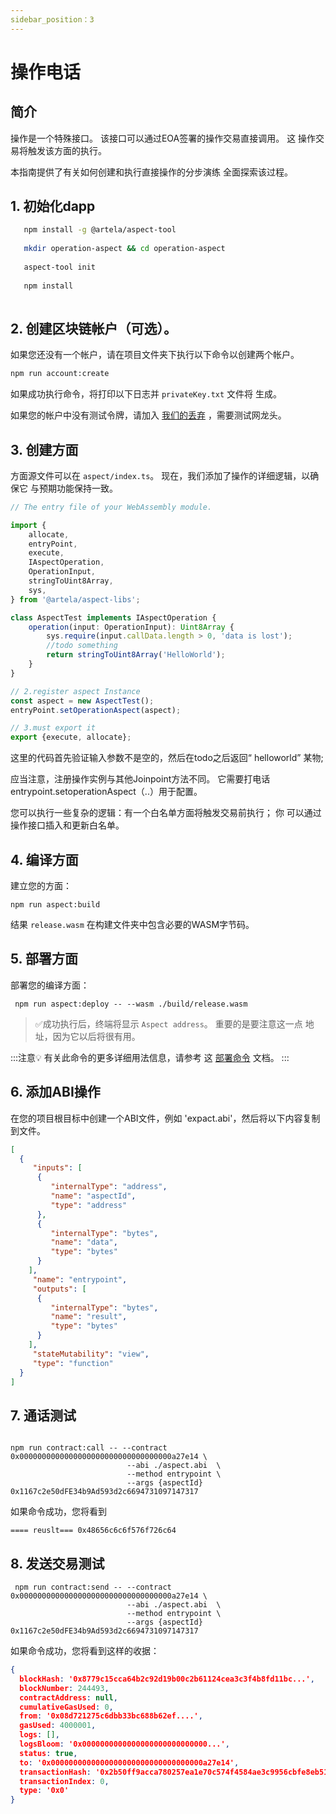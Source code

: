```yaml
---
sidebar_position：3
---
```


# 操作电话

## 简介

操作是一个特殊接口。 该接口可以通过EOA签署的操作交易直接调用。 这
操作交易将触发该方面的执行。

本指南提供了有关如何创建和执行直接操作的分步演练
全面探索该过程。

## 1. 初始化dapp

```bash
   npm install -g @artela/aspect-tool
   
   mkdir operation-aspect && cd operation-aspect
   
   aspect-tool init
   
   npm install
   
```

## 2. 创建区块链帐户（可选）。

如果您还没有一个帐户，请在项目文件夹下执行以下命令以创建两个帐户。

```bash
npm run account:create 

```

如果成功执行命令，将打印以下日志并 `privateKey.txt` 文件将
生成。

如果您的帐户中没有测试令牌，请加入 [我们的丢弃](https://discord.com/invite/artela) 
，需要测试网龙头。

## 3. 创建方面

方面源文件可以在 `aspect/index.ts`。 现在，我们添加了操作的详细逻辑，以确保它
与预期功能保持一致。

```typescript
// The entry file of your WebAssembly module.

import {
    allocate,
    entryPoint,
    execute,
    IAspectOperation,
    OperationInput,
    stringToUint8Array,
    sys,
} from '@artela/aspect-libs';

class AspectTest implements IAspectOperation {
    operation(input: OperationInput): Uint8Array {
        sys.require(input.callData.length > 0, 'data is lost');
        //todo something
        return stringToUint8Array('HelloWorld');
    }
}

// 2.register aspect Instance
const aspect = new AspectTest();
entryPoint.setOperationAspect(aspect);

// 3.must export it
export {execute, allocate};

```

这里的代码首先验证输入参数不是空的，然后在todo之后返回“ helloworld”
某物;

应当注意，注册操作实例与其他Joinpoint方法不同。 它需要打电话
entrypoint.setoperationAspect（..）用于配置。

您可以执行一些复杂的逻辑：有一个白名单方面将触发交易前执行； 你
可以通过操作接口插入和更新白名单。

## 4. 编译方面

建立您的方面：

```shell
npm run aspect:build
```

结果 `release.wasm` 在构建文件夹中包含必要的WASM字节码。

## 5. 部署方面

部署您的编译方面：

```shell
 npm run aspect:deploy -- --wasm ./build/release.wasm 
```

> ✅成功执行后，终端将显示 `Aspect address`。 重要的是要注意这一点
> 地址，因为它以后将很有用。

:::注意💡
有关此命令的更多详细用法信息，请参考
这 [部署命令](/develop/reference/aspect-tool/deploy-aspect) 文档。
:::

## 6. 添加ABI操作

在您的项目根目标中创建一个ABI文件，例如 'expact.abi'，然后将以下内容复制到文件。

```json
[
  {
     "inputs": [
      {
         "internalType": "address",
         "name": "aspectId",
         "type": "address" 
      },
      {
         "internalType": "bytes",
         "name": "data",
         "type": "bytes" 
      }
    ],
     "name": "entrypoint",
     "outputs": [
      {
         "internalType": "bytes",
         "name": "result",
         "type": "bytes" 
      }
    ],
     "stateMutability": "view",
     "type": "function" 
  }
]

```

## 7. 通话测试

```shell

npm run contract:call -- --contract 0x0000000000000000000000000000000000a27e14 \
                          --abi ./aspect.abi  \
                          --method entrypoint \
                          --args {aspectId} 0x1167c2e50dFE34b9Ad593d2c6694731097147317
```

如果命令成功，您将看到

```shell
==== reuslt=== 0x48656c6c6f576f726c64
```


## 8. 发送交易测试

```shell
 npm run contract:send -- --contract 0x0000000000000000000000000000000000a27e14 \
                          --abi ./aspect.abi  \
                          --method entrypoint \
                          --args {aspectId}  0x1167c2e50dFE34b9Ad593d2c6694731097147317
```

如果命令成功，您将看到这样的收据：
```json
{
  blockHash: '0x8779c15cca64b2c92d19b00c2b61124cea3c3f4b8fd11bc...',
  blockNumber: 244493,
  contractAddress: null,
  cumulativeGasUsed: 0,
  from: '0x08d721275c6dbb33bc688b62ef....',
  gasUsed: 4000001,
  logs: [],
  logsBloom: '0x0000000000000000000000000000...',
  status: true,
  to: '0x0000000000000000000000000000000000a27e14',
  transactionHash: '0x2b50ff9acca780257ea1e70c574f4584ae3c9956cbfe8eb51...',
  transactionIndex: 0,
  type: '0x0'
}

```